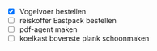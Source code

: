- [x] Vogelvoer bestellen
- [ ] reiskoffer Eastpack bestellen
- [ ] pdf-agent maken
- [ ] koelkast bovenste plank schoonmaken